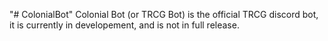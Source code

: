 "# ColonialBot"
Colonial Bot (or TRCG Bot) is the official TRCG discord bot, it is currently in developement, and is not in full release.
